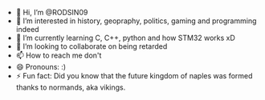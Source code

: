 - 👋 Hi, I’m @RODSIN09
- 👀 I’m interested in history, geopraphy, politics, gaming and programming indeed
- 🌱 I’m currently learning C, C++, python and how STM32 works xD
- 💞️ I’m looking to collaborate on being retarded
- 📫 How to reach me don't
- 😄 Pronouns: :)
- ⚡ Fun fact: Did you know that the future kingdom of naples was formed thanks to normands, aka vikings.

<!---
RODSIN09/RODSIN09 is a ✨ special ✨ repository because its `README.md` (this file) appears on your GitHub profile.
You can click the Preview link to take a look at your changes.
--->

